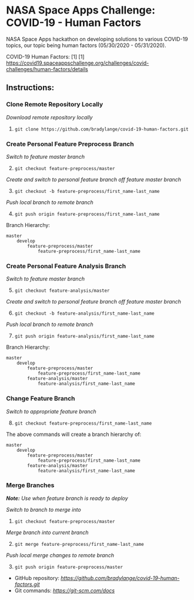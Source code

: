 # NASA Space Apps Challenge: COVID-19 - Human Factors
NASA Space Apps hackathon on developing solutions to various COVID-19 topics,
our topic being human factors (05/30/2020 - 05/31/2020).

COVID-19 Human Factors: [1]
[1] https://covid19.spaceappschallenge.org/challenges/covid-challenges/human-factors/details

## Instructions:
### Clone Remote Repository Locally
*Download remote repository locally*

1. `git clone https://github.com/bradylange/covid-19-human-factors.git`

### Create Personal Feature Preprocess Branch
*Switch to feature master branch*

2. `git checkout feature-preprocess/master`

*Create and switch to personal feature branch off feature master branch*

3. `git checkout -b feature-preprocess/first_name-last_name`

*Push local branch to remote branch*

4. `git push origin feature-preprocess/first_name-last_name`

Branch Hierarchy:
```
master
    develop
        feature-preprocess/master
            feature-preprocess/first_name-last_name
```

### Create Personal Feature Analysis Branch
*Switch to feature master branch*

5. `git checkout feature-analysis/master`

*Create and switch to personal feature branch off feature master branch*

6. `git checkout -b feature-analysis/first_name-last_name`

*Push local branch to remote branch*

7. `git push origin feature-analysis/first_name-last_name`

Branch Hierarchy:
```
master
    develop
        feature-preprocess/master
            feature-preprocess/first_name-last_name
        feature-analysis/master
            feature-analysis/first_name-last_name
```

### Change Feature Branch
*Switch to appropriate feature branch*

8. `git checkout feature-preprocess/first_name-last_name`

The above commands will create a branch hierarchy of:
```
master
    develop
        feature-preprocess/master
            feature-preprocess/first_name-last_name
        feature-analysis/master
            feature-analysis/first_name-last_name
```

### Merge Branches ###
***Note:*** *Use when feature branch is ready to deploy*

*Switch to branch to merge into*

1. `git checkout feature-preprocess/master`

*Merge branch into current branch*

2. `git merge feature-preprocess/first_name-last_name`

*Push local merge changes to remote branch*

3. `git push origin feature-preprocess/master`

- GitHub repository: *https://github.com/bradylange/covid-19-human-factors.git*
- Git commands: *https://git-scm.com/docs*